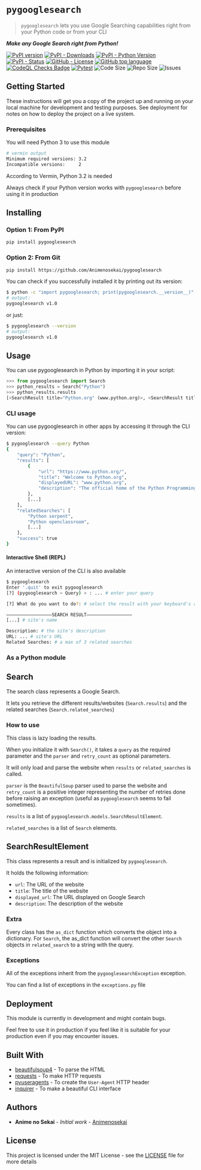 # `pygooglesearch`

> `pygooglesearch` lets you use Google Searching capabilities right from your Python code or from your CLI

***Make any Google Search right from Python!***

[![PyPI version](https://badge.fury.io/py/pygooglesearch.svg)](https://pypi.org/project/pygooglesearch/)
[![PyPI - Downloads](https://img.shields.io/pypi/dm/pygooglesearch)](https://pypistats.org/packages/pygooglesearch)
[![PyPI - Python Version](https://img.shields.io/pypi/pyversions/pygooglesearch)](https://pypi.org/project/pygooglesearch/)
[![PyPI - Status](https://img.shields.io/pypi/status/pygooglesearch)](https://pypi.org/project/pygooglesearch/)
[![GitHub - License](https://img.shields.io/github/license/Animenosekai/pygooglesearch)](https://github.com/Animenosekai/pygooglesearch/blob/master/LICENSE)
[![GitHub top language](https://img.shields.io/github/languages/top/Animenosekai/pygooglesearch)](https://github.com/Animenosekai/pygooglesearch)
[![CodeQL Checks Badge](https://github.com/Animenosekai/pygooglesearch/workflows/CodeQL%20Python%20Analysis/badge.svg)](https://github.com/Animenosekai/pygooglesearch/actions?query=workflow%3ACodeQL)
[![Pytest](https://github.com/Animenosekai/pygooglesearch/actions/workflows/pytest.yml/badge.svg)](https://github.com/Animenosekai/pygooglesearch/actions/workflows/pytest.yml)
![Code Size](https://img.shields.io/github/languages/code-size/Animenosekai/pygooglesearch)
![Repo Size](https://img.shields.io/github/repo-size/Animenosekai/pygooglesearch)
![Issues](https://img.shields.io/github/issues/Animenosekai/pygooglesearch)

## Getting Started

These instructions will get you a copy of the project up and running on your local machine for development and testing purposes. See deployment for notes on how to deploy the project on a live system.

### Prerequisites

You will need Python 3 to use this module

```bash
# vermin output
Minimum required versions: 3.2
Incompatible versions:     2
```

According to Vermin, Python 3.2 is needed

Always check if your Python version works with `pygooglesearch` before using it in production

## Installing

### Option 1: From PyPI

```bash
pip install pygooglesearch
```

### Option 2: From Git

```bash
pip install https://github.com/Animenosekai/pygooglesearch
```

You can check if you successfully installed it by printing out its version:

```bash
$ python -c "import pygooglesearch; print(pygooglesearch.__version__)"
# output:
pygooglesearch v1.0
```

<!--If a CLI version is available-->

or just:

```bash
$ pygooglesearch --version
# output:
pygooglesearch v1.0
```

## Usage

You can use pygooglesearch in Python by importing it in your script:

```python
>>> from pygooglesearch import Search
>>> python_results = Search("Python")
>>> python_results.results
[<SearchResult title="Python.org" (www.python.org)>, <SearchResult title="Python" ()>, <SearchResult title="Python (langage) — Wikipédia" (fr.wikipedia.org › wiki › Python_(langage))>, ...]
```

### CLI usage

You can use pygooglesearch in other apps by accessing it through the CLI version:

```bash
$ pygooglesearch --query Python
{
    "query": "Python",
    "results": [
        {
            "url": "https://www.python.org/",
            "title": "Welcome to Python.org",
            "displayedURL": "www.python.org",
            "description": "The official home of the Python Programming Language.\nDownloads \u00b7 Python For Beginners \u00b7 Quotes about Python \u00b7 Python Essays"
        },
        [...]
    ],
    "relatedSearches": [
        "Python serpent",
        "Python openclassroom",
        [...]
    ],
    "success": true
}
```

#### Interactive Shell (REPL)

An interactive version of the CLI is also available

```bash
$ pygooglesearch
Enter '.quit' to exit pygooglesearch
[?] (pygooglesearch ~ Query) > : ... # enter your query

[?] What do you want to do?: # select the result with your keyboard's arrows and [enter]

—————————————————SEARCH RESULT—————————————————
[...] # site's name

Description: # the site's description
URL: ... # site's URL
Related Searches: # a max of 3 related searches
```

### As a Python module

## Search

The search class represents a Google Search.

It lets you retrieve the different results/websites (`Search.results`) and the related searches (`Search.related_searches`)

### How to use

This class is lazy loading the results.

When you initialize it with `Search()`, it takes a `query` as the required parameter and the `parser` and `retry_count` as optional parameters.

It will only load and parse the website when `results` or `related_searches` is called.

`parser` is the `BeautifulSoup` parser used to parse the website and `retry_count` is a positive integer representing the number of retries done before raising an exception (useful as `pygooglesearch` seems to fail sometimes).

`results` is a list of `pygooglesearch.models.SearchResultElement`.

`related_searches` is a list of `Search` elements.

## SearchResultElement

This class represents a result and is initialized by `pygooglesearch`.

It holds the following information:

- `url`: The URL of the website
- `title`: The title of the website
- `displayed_url`: The URL displayed on Google Search
- `description`: The description of the website

### Extra

Every class has the `as_dict` function which converts the object into a dictionary. For `Search`, the as_dict function will convert the other `Search` objects in `related_search` to a string with the query.

### Exceptions

All of the exceptions inherit from the `pygooglesearchException` exception.

You can find a list of exceptions in the `exceptions.py` file

## Deployment

This module is currently in development and might contain bugs.

Feel free to use it in production if you feel like it is suitable for your production even if you may encounter issues.

## Built With

- [beautifulsoup4](https://pypi.org/project/beautifulsoup4/) - To parse the HTML
- [requests](https://github.com/psf/requests) - To make HTTP requests
- [pyuseragents](https://github.com/Animenosekai/useragents) - To create the `User-Agent` HTTP header
- [inquirer](https://github.com/magmax/python-inquirer) - To make a beautiful CLI interface

## Authors

- **Anime no Sekai** - *Initial work* - [Animenosekai](https://github.com/Animenosekai)

## License

This project is licensed under the MIT License - see the [LICENSE](LICENSE) file for more details
